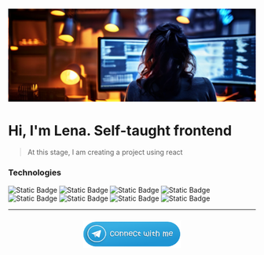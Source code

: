 ![image](src/header.png)
# Hi, I'm Lena. Self-taught frontend   


>At this stage, I am creating a project using react
### Technologies
<!-- ![JavaScript](https://img.shields.io/badge/-JavaScript-090909?style=for-the-badge&logo=javascript) 
![react](https://img.shields.io/badge/-react-000080?style=for-the-badge&logo=react) ![HTML5](https://img.shields.io/badge/-HTML-090909?style=for-the-badge&logo=HTML5) ![css3](https://img.shields.io/badge/-css3-090909?style=for-the-badge&logo=css3) ![sass](https://img.shields.io/badge/-sass-090909?style=for-the-badge&logo=sass) ![mysql](https://img.shields.io/badge/-mysql-090909?style=for-the-badge&logo=mysql) ![notion](https://img.shields.io/badge/-notion-090909?style=for-the-badge&logo=notion) ![figma](https://img.shields.io/badge/-figma-090909?style=for-the-badge&logo=figma) ![photoshop](https://img.shields.io/badge/-photoshop-090909?style=for-the-badge&logo=adobe) -->


![Static Badge](https://img.shields.io/badge/React-99effe?style=for-the-badge&logo=react&logoColor=99effe&labelColor=black) ![Static Badge](https://img.shields.io/badge/javascript-fdd105?style=for-the-badge&logo=javascript&logoColor=fdd105&labelColor=black) ![Static Badge](https://img.shields.io/badge/HTML5-e34f26?style=for-the-badge&logo=HTML5&logoColor=e34f26&labelColor=black) ![Static Badge](https://img.shields.io/badge/css3-0576f6?style=for-the-badge&logo=css3&logoColor=0576f6&labelColor=black) ![Static Badge](https://img.shields.io/badge/sass-ac8ef8?style=for-the-badge&logo=sass&logoColor=ac8ef8&labelColor=black) ![Static Badge](https://img.shields.io/badge/SQL-086690?style=for-the-badge&logo=mySQL&logoColor=white&labelColor=black) ![Static Badge](https://img.shields.io/badge/notion-d3d3d4?style=for-the-badge&logo=notion&logoColor=white&labelColor=black) ![Static Badge](https://img.shields.io/badge/Photoshop-4b97ed?style=for-the-badge&logo=adobe&logoColor=4b97ed&labelColor=black)


___
<!-- [![CyberForum.ru](src/telegram+копия.svg)](https://t.me/Halen55)
 -->

<!-- ### Projects
| project | discription| link
|-:|:-|:-|
|smile -->



<p align="center">
  <a href="https://t.me/Halen55"><img style="margin:0.5rem" width="200" height="55" src="src/telegram.png"></a>
</p>




<!-- [Connect with me in telegram](https://t.me/Halen55) -->
 